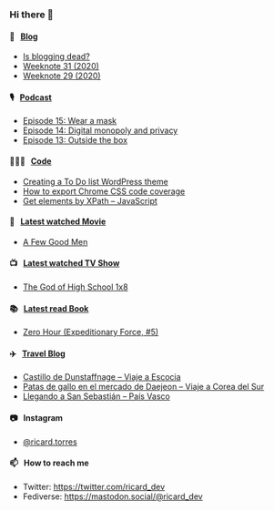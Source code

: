 ### Hi there 👋

#### 📝 &nbsp;&nbsp;[Blog](https://ricard.blog)

- [Is blogging dead?](https://ricard.blog/rant/is-blogging-dead/)
- [Weeknote 31 (2020)](https://ricard.blog/weeknote/week-31-2020/)
- [Weeknote 29 (2020)](https://ricard.blog/weeknote/week-29-2020/)

#### 🎙 &nbsp;&nbsp;[Podcast](https://ricard.blog/podcast)

- [Episode 15: Wear a mask](https://anchor.fm/quicoto/episodes/Episode-15-Wear-a-mask-egbalg)
- [Episode 14: Digital monopoly and privacy](https://anchor.fm/quicoto/episodes/Episode-14-Digital-monopoly-and-privacy-eeg61m)
- [Episode 13: Outside the box](https://anchor.fm/quicoto/episodes/Episode-13-Outside-the-box-ed6vpi)

#### 👨🏻‍💻 &nbsp;&nbsp;[Code](https://ricard.dev)

- [Creating a To Do list WordPress theme](https://ricard.dev/creating-a-to-do-list-wordpress-theme/)
- [How to export Chrome CSS code coverage](https://ricard.dev/how-to-export-chrome-css-code-coverage/)
- [Get elements by XPath – JavaScript](https://ricard.dev/get-elements-by-xpath-javascript/)

#### 🍿 &nbsp;&nbsp;[Latest watched Movie](https://quicoto.github.io/reviews/movies/)

- [A Few Good Men](https://quicoto.github.io/reviews/movies/a-few-good-men/)

#### 📺 &nbsp;&nbsp;[Latest watched TV Show](https://quicoto.github.io/reviews/tv-shows)

- [The God of High School 1x8](https://quicoto.github.io/reviews/tv-shows/the-god-of-high-school/1x8/)

#### 📚 &nbsp;&nbsp;[Latest read Book](https://ricard.blog/books/)

- [Zero Hour (Expeditionary Force, #5)](https://www.goodreads.com/review/show/3162770886?utm_medium=api&amp;utm_source=rss)

#### ✈️ &nbsp;&nbsp;[Travel Blog](https://www.quicoto.com/)

- [Castillo de Dunstaffnage – Viaje a Escocia](https://www.quicoto.com/castillo-de-dunstaffnage-viaje-a-escocia/)
- [Patas de gallo en el mercado de Daejeon – Viaje a Corea del Sur](https://www.quicoto.com/patas-de-gallo-viaje-a-corea-del-sur/)
- [Llegando a San Sebastián – País Vasco](https://www.quicoto.com/llegando-a-san-sebastian-pais-vasco/)

#### 📷 &nbsp;&nbsp;Instagram
- [@ricard.torres](https://www.instagram.com/ricard.torres/)

#### 📫 &nbsp;&nbsp;How to reach me

- Twitter: https://twitter.com/ricard_dev
- Fediverse: https://mastodon.social/@ricard_dev
